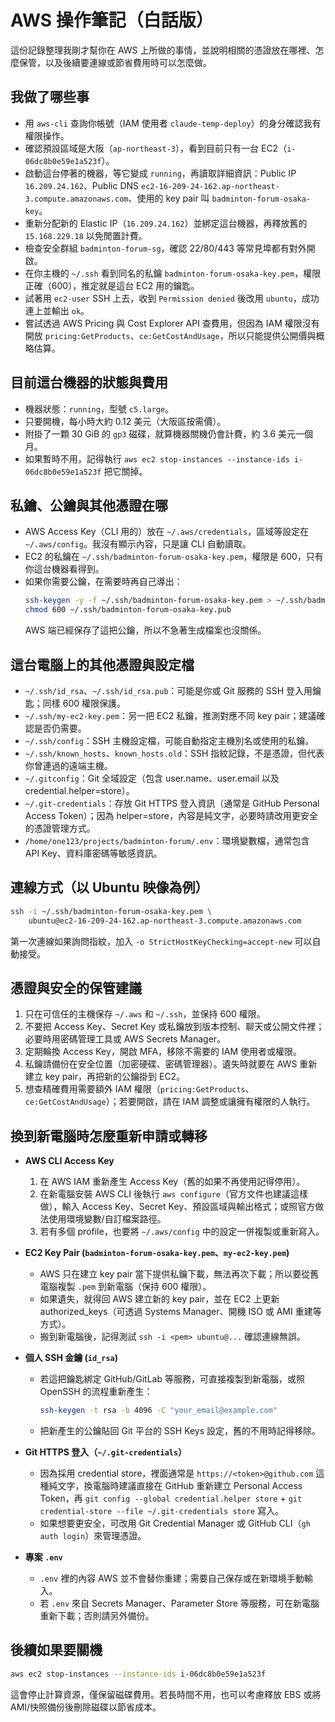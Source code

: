 # AWS 操作筆記（白話版）

這份記錄整理我剛才幫你在 AWS 上所做的事情，並說明相關的憑證放在哪裡、怎麼保管，以及後續要連線或節省費用時可以怎麼做。

## 我做了哪些事

- 用 `aws-cli` 查詢你帳號（IAM 使用者 `claude-temp-deploy`）的身分確認我有權限操作。
- 確認預設區域是大阪（`ap-northeast-3`），看到目前只有一台 EC2（`i-06dc8b0e59e1a523f`）。
- 啟動這台停著的機器，等它變成 `running`，再讀取詳細資訊：Public IP `16.209.24.162`、Public DNS `ec2-16-209-24-162.ap-northeast-3.compute.amazonaws.com`、使用的 key pair 叫 `badminton-forum-osaka-key`。
- 重新分配新的 Elastic IP（`16.209.24.162`）並綁定這台機器，再釋放舊的 `15.168.229.18` 以免閒置計費。
- 檢查安全群組 `badminton-forum-sg`，確認 22/80/443 等常見埠都有對外開啟。
- 在你主機的 `~/.ssh` 看到同名的私鑰 `badminton-forum-osaka-key.pem`，權限正確（600），推定就是這台 EC2 用的鑰匙。
- 試著用 `ec2-user` SSH 上去，收到 `Permission denied` 後改用 `ubuntu`，成功連上並輸出 `ok`。
- 嘗試透過 AWS Pricing 與 Cost Explorer API 查費用，但因為 IAM 權限沒有開放 `pricing:GetProducts`、`ce:GetCostAndUsage`，所以只能提供公開價與概略估算。

## 目前這台機器的狀態與費用

- 機器狀態：`running`，型號 `c5.large`。
- 只要開機，每小時大約 0.12 美元（大阪區按需價）。
- 附掛了一顆 30 GiB 的 `gp3` 磁碟，就算機器關機仍會計費，約 3.6 美元一個月。
- 如果暫時不用，記得執行 `aws ec2 stop-instances --instance-ids i-06dc8b0e59e1a523f` 把它關掉。

## 私鑰、公鑰與其他憑證在哪

- AWS Access Key（CLI 用的）放在 `~/.aws/credentials`，區域等設定在 `~/.aws/config`。我沒有顯示內容，只是讓 CLI 自動讀取。
- EC2 的私鑰在 `~/.ssh/badminton-forum-osaka-key.pem`，權限是 600，只有你這台機器看得到。
- 如果你需要公鑰，在需要時再自己導出：
  ```bash
  ssh-keygen -y -f ~/.ssh/badminton-forum-osaka-key.pem > ~/.ssh/badminton-forum-osaka-key.pub
  chmod 600 ~/.ssh/badminton-forum-osaka-key.pub
  ```
  AWS 端已經保存了這把公鑰，所以不急著生成檔案也沒關係。

## 這台電腦上的其他憑證與設定檔

- `~/.ssh/id_rsa`、`~/.ssh/id_rsa.pub`：可能是你或 Git 服務的 SSH 登入用鑰匙；同樣 600 權限保護。
- `~/.ssh/my-ec2-key.pem`：另一把 EC2 私鑰，推測對應不同 key pair；建議確認是否仍需要。
- `~/.ssh/config`：SSH 主機設定檔，可能自動指定主機別名或使用的私鑰。
- `~/.ssh/known_hosts`、`known_hosts.old`：SSH 指紋記錄，不是憑證，但代表你曾連過的遠端主機。
- `~/.gitconfig`：Git 全域設定（包含 user.name、user.email 以及 credential.helper=store）。
- `~/.git-credentials`：存放 Git HTTPS 登入資訊（通常是 GitHub Personal Access Token）；因為 helper=store，內容是純文字，必要時請改用更安全的憑證管理方式。
- `/home/one123/projects/badminton-forum/.env`：環境變數檔，通常包含 API Key、資料庫密碼等敏感資訊。

## 連線方式（以 Ubuntu 映像為例）

```bash
ssh -i ~/.ssh/badminton-forum-osaka-key.pem \
    ubuntu@ec2-16-209-24-162.ap-northeast-3.compute.amazonaws.com
```

第一次連線如果詢問指紋，加入 `-o StrictHostKeyChecking=accept-new` 可以自動接受。

## 憑證與安全的保管建議

1. 只在可信任的主機保存 `~/.aws` 和 `~/.ssh`，並保持 600 權限。
2. 不要把 Access Key、Secret Key 或私鑰放到版本控制、聊天或公開文件裡；必要時用密碼管理工具或 AWS Secrets Manager。
3. 定期輪換 Access Key，開啟 MFA，移除不需要的 IAM 使用者或權限。
4. 私鑰請備份在安全位置（加密硬碟、密碼管理器）。遺失時就要在 AWS 重新建立 key pair，再把新的公鑰掛到 EC2。
5. 想查精確費用需要額外 IAM 權限（`pricing:GetProducts`、`ce:GetCostAndUsage`）；若要開啟，請在 IAM 調整或讓擁有權限的人執行。

## 換到新電腦時怎麼重新申請或轉移

- **AWS CLI Access Key**  
  1. 在 AWS IAM 重新產生 Access Key（舊的如果不再使用記得停用）。  
  2. 在新電腦安裝 AWS CLI 後執行 `aws configure`（官方文件也建議這樣做），輸入 Access Key、Secret Key、預設區域與輸出格式；或照官方做法使用環境變數/自訂檔案路徑。  
  3. 若有多個 profile，也要將 `~/.aws/config` 中的設定一併複製或重新寫入。

- **EC2 Key Pair (`badminton-forum-osaka-key.pem`、`my-ec2-key.pem`)**  
  - AWS 只在建立 key pair 當下提供私鑰下載，無法再次下載；所以要從舊電腦複製 `.pem` 到新電腦（保持 600 權限）。  
  - 如果遺失，就得回 AWS 建立新的 key pair，並在 EC2 上更新 authorized_keys（可透過 Systems Manager、開機 ISO 或 AMI 重建等方式）。  
  - 搬到新電腦後，記得測試 `ssh -i <pem> ubuntu@...` 確認連線無誤。

- **個人 SSH 金鑰 (`id_rsa`)**  
  - 若這把鑰匙綁定 GitHub/GitLab 等服務，可直接複製到新電腦，或照 OpenSSH 的流程重新產生：  
    ```bash
    ssh-keygen -t rsa -b 4096 -C "your_email@example.com"
    ```  
  - 把新產生的公鑰貼回 Git 平台的 SSH Keys 設定，舊的不用時記得移除。

- **Git HTTPS 登入（`~/.git-credentials`）**  
  - 因為採用 credential store，裡面通常是 `https://<token>@github.com` 這種純文字，換電腦時建議直接在 GitHub 重新建立 Personal Access Token，再 `git config --global credential.helper store` + `git credential-store --file ~/.git-credentials store` 寫入。  
  - 如果想要更安全，可改用 Git Credential Manager 或 GitHub CLI（`gh auth login`）來管理憑證。

- **專案 `.env`**  
  - `.env` 裡的內容 AWS 並不會替你重建；需要自己保存或在新環境手動輸入。  
  - 若 `.env` 來自 Secrets Manager、Parameter Store 等服務，可在新電腦重新下載；否則請另外備份。

## 後續如果要關機

```bash
aws ec2 stop-instances --instance-ids i-06dc8b0e59e1a523f
```

這會停止計算資源，僅保留磁碟費用。若長時間不用，也可以考慮釋放 EBS 或將 AMI/快照備份後刪除磁碟以節省成本。

